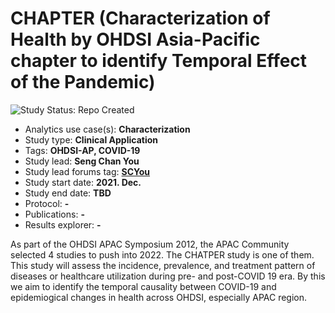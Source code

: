 CHAPTER (Characterization of Health by OHDSI Asia-Pacific chapter to identify Temporal Effect of the Pandemic)
=============

<img src="https://img.shields.io/badge/Study%20Status-Repo%20Created-lightgray.svg" alt="Study Status: Repo Created">

- Analytics use case(s): **Characterization**
- Study type: **Clinical Application**
- Tags: **OHDSI-AP, COVID-19**
- Study lead: **Seng Chan You**
- Study lead forums tag: **[SCYou](https://forums.ohdsi.org/u/scyou)**
- Study start date: **2021. Dec.**
- Study end date: **TBD**
- Protocol: **-**
- Publications: **-**
- Results explorer: **-**

As part of the OHDSI APAC Symposium 2012, the APAC Community selected 4 studies to push into 2022. The CHATPER study is one of them. This study will assess the incidence, prevalence, and treatment pattern of diseases or healthcare utilization during pre- and post-COVID 19 era. By this we aim to identify the temporal causality between COVID-19 and epidemiogical changes in health across OHDSI, especially APAC region. 

